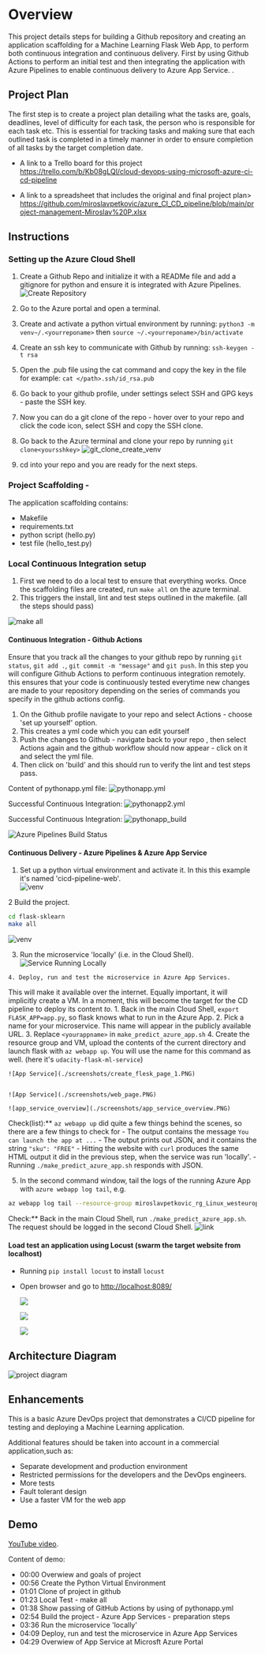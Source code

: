 # Overview

This project details steps for building a Github repository and creating an application scaffolding for a Machine Learning Flask Web App, to perform both continuous integration and continuous delivery. First by using Github Actions to perform an initial test and then integrating the application with Azure Pipelines to enable continuous delivery to Azure App Service. . 

## Project Plan
The first step is to create a project plan detailing what the tasks are, goals, deadlines, level of difficulty for each task, the person who is responsible for each task etc. This is essential for tracking tasks and making sure that each outlined task is completed in a timely manner in order to ensure completion of all tasks by the target completion date. 

* A link to a Trello board for this project
https://trello.com/b/Kb08gLQl/cloud-devops-using-microsoft-azure-ci-cd-pipeline

* A link to a spreadsheet that includes the original and final project plan>
https://github.com/miroslavpetkovic/azure_CI_CD_pipeline/blob/main/project-management-Miroslav%20P.xlsx

## Instructions
### Setting up the Azure Cloud Shell
  1. Create a Github Repo and initialize it with a READMe file and add a gitignore for python and ensure it is integrated with Azure Pipelines. 
  ![Create Repository](./screenshots/create_repository.PNG)
  
  2. Go to the Azure portal and open a terminal. 
  3. Create and activate a python virtual environment by running:
      `python3 -m venv~/.<yourreponame>`
       then
      `source ~/.<yourreponame>/bin/activate`
  4. Create an ssh key to communicate with Github by running:
      `ssh-keygen -t rsa`
  5. Open the .pub file using the cat command and copy the key in the file for example: 
      `cat </path>.ssh/id_rsa.pub`
  6. Go back to your github profile, under settings select SSH and GPG keys - paste the SSH key.
  7. Now you can do a git clone of the repo - hover over to your repo and click the code icon, select SSH and copy the SSH clone. 
  8. Go back to the Azure terminal and clone your repo by running
        `git clone<yoursshkey>`
      ![git_clone_create_venv](./screenshots/git_clone_create_venv.PNG)
      
      
   10. cd into your repo and you are ready for the next steps.
 
 ### Project Scaffolding - 
  The application scaffolding contains:
  * Makefile 
  * requirements.txt
  * python script (hello.py)
  * test file (hello_test.py)
    
  ### Local Continuous Integration setup
   1. First we need to do a local test to ensure that everything works. Once the scaffolding files are created, run `make all` on the azure terminal.
   2. This triggers the install, lint and test steps outlined in the makefile. (all the steps should pass)
   
   ![make all](./screenshots/make_all.PNG)
      

      
  #### Continuous Integration - Github Actions
  Ensure that you track all the changes to your github repo by running `git status`, `git add .`, `git commit -m "message"` and `git push`.
  In this step you will configure Github Actions to perform continuous integration remotely. this ensures that your code is continuously tested everytime new changes are 
      made to your repository depending on the series of commands you specify in the github actions config. 
  1. On the Github profile navigate to your repo and select Actions - choose 'set up yourself' option.
  2. This creates a yml code which you can edit yourself
  3. Push the changes to Github - navigate back to your repo , then select Actions again and the github workflow should now appear - click on it and select the yml file.
  4. Then click on 'build' and this should run to verify the lint and test steps pass.

  Content of pythonapp.yml file:
   ![pythonapp.yml](./screenshots/pythonapp.yml.PNG)
    
  Successful Continuous Integration:
   ![pythonapp2.yml](./screenshots/pythonapp2.yml.PNG)
   
  Successful Continuous Integration:
   ![pythonapp_build](./screenshots/pythonapp_build.PNG)
    

   
   ![Azure Pipelines Build Status](https://udacity-reviews-uploads.s3.us-west-2.amazonaws.com/_attachments/96623/1617603734/github-actions.png)
   
   
    
   #### Continuous Delivery - Azure Pipelines & Azure App Service

   1. Set up a python virtual environment and activate it.  In this this example it's named 'cicd-pipeline-web'.  
   ![venv](./screenshots/create_virtual_enviroment2.PNG)

   2 Build the project.
   ```bash
   cd flask-sklearn
   make all
   ```
  ![venv](./screenshots/make_all_flesk.PNG)

   3. Run the microservice 'locally' (i.e. in the Cloud Shell).
   ![Service Running Locally](./screenshots/run_microsevice.PNG)
   
    4. Deploy, run and test the microservice in Azure App Services.  
   This will make it available over the internet.  Equally important, it will implicitly create a VM.  In a moment, this will become the target for the CD pipeline to deploy its content _to_.
    1. Back in the main Cloud Shell, `export FLASK_APP=app.py`, so flask knows what to run in the Azure App.
    2. Pick a name for your microservice.  This name will appear in the publicly available URL.
    3. Replace `<yourappname>` in `make_predict_azure_app.sh`
    4. Create the resource group and VM, upload the contents of the current directory and launch flask with `az webapp up`.  You will use the name for this command as well.  (here it's `udacity-flask-ml-service`)
    
    ![App Service](./screenshots/create_flesk_page_1.PNG)
    
    
    ![App Service](./screenshots/web_page.PNG)
    
    ![app_service_overview](./screenshots/app_service_overview.PNG)

   Check(list):**  `az webapp up` did quite a few things behind the scenes, so there are a few things to check for
    - The output contains the message `You can launch the app at ...`
    - The output prints out JSON, and it contains the string `"sku": "FREE"`
    - Hitting the website with `curl` produces the same HTML output it did in the previous step, when the service was run 'locally'.
    - Running `./make_predict_azure_app.sh` responds with JSON.

   5. In the second command window, tail the logs of the running Azure App with `azure webapp log tail`, e.g.

   ```bash
   az webapp log tail --resource-group miroslavpetkovic_rg_Linux_westeurope -n udacity-flask-ml-service-miroslavpetkovic
   ```
   Check:** Back in the main Cloud Shell, run `./make_predict_azure_app.sh`.  The request should be logged in the second Cloud Shell.
   ![link](./screenshots/web_logs.PNG)
   
   #### Load test an application using Locust (swarm the target website from localhost)


   - Running `pip install locust` to install `locust`
   - Open browser and go to [http://localhost:8089/](http://localhost:8089/)
    
     ![](./screenshots/locust1.PNG)
     
     ![](./screenshots/locust_2.PNG)
     
     ![](./screenshots/locust_3.PNG)

## Architecture Diagram

![project diagram](./screenshots/project_diagram.png)

## Enhancements

This is a basic Azure DevOps project that demonstrates a CI/CD pipeline for testing and deploying a Machine Learning application.

Additional features should be taken into account in a commercial application,such as:

* Separate development and production environment
* Restricted permissions for the developers and the DevOps engineers.
* More tests
* Fault tolerant design
* Use a faster VM for the web app


## Demo 

 [YouTube video](https://youtu.be/gyZZhMOUzdo).
 
 Content of demo:
 * 00:00 Overwiew and goals of project
 * 00:56 Create the Python Virtual Environment
 * 01:01 Clone of project in github
 * 01:23 Local Test - make all
 * 01:38 Show passing of GitHub Actions by using of pythonapp.yml
 * 02:54 Build the project - Azure App Services - preparation steps
 * 03:36 Run the microservice 'locally' 
 * 04:09 Deploy, run and test the microservice in Azure App Services
 * 04:29 Overwiew of App Service at Microsft Azure Portal
     
 
